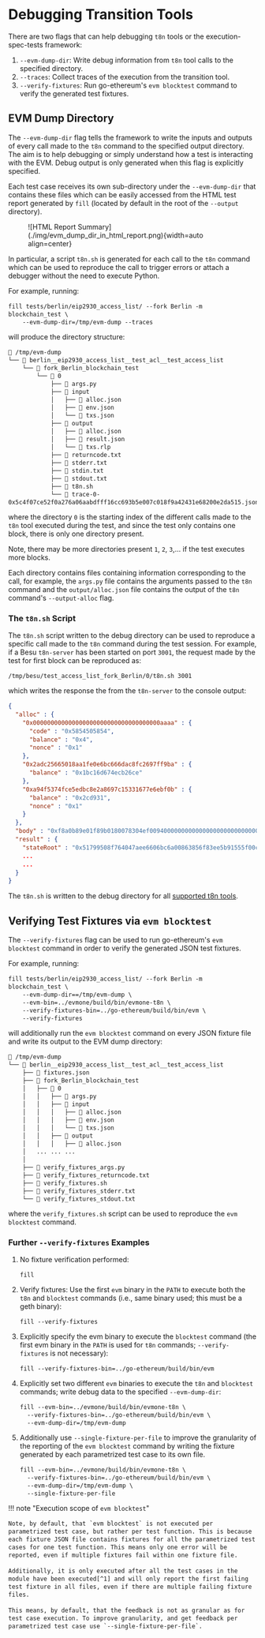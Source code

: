 # Debugging Transition Tools

There are two flags that can help debugging `t8n` tools or the execution-spec-tests framework:

1. `--evm-dump-dir`: Write debug information from `t8n` tool calls to the specified directory.
2. `--traces`: Collect traces of the execution from the transition tool.
3. `--verify-fixtures`: Run go-ethereum's `evm blocktest` command to verify the generated test fixtures.

## EVM Dump Directory

The `--evm-dump-dir` flag tells the framework to write the inputs and outputs of every call made to the `t8n` command to the specified output directory. The aim is to help debugging or simply understand how a test is interacting with the EVM. Debug output is only generated when this flag is explicitly specified.

Each test case receives its own sub-directory under the `--evm-dump-dir` that contains these files which can be easily accessed from the HTML test report generated by `fill` (located by default in the root of the `--output` directory).

<figure markdown>
 ![HTML Report Summary](./img/evm_dump_dir_in_html_report.png){width=auto align=center}
</figure>

In particular, a script `t8n.sh` is generated for each call to the `t8n` command which can be used to reproduce the call to trigger errors or attach a debugger without the need to execute Python.

For example, running:

```console
fill tests/berlin/eip2930_access_list/ --fork Berlin -m blockchain_test \
    --evm-dump-dir=/tmp/evm-dump --traces
```

will produce the directory structure:

```text
📂 /tmp/evm-dump
└── 📂 berlin__eip2930_access_list__test_acl__test_access_list
    └── 📂 fork_Berlin_blockchain_test
        └── 📂 0
            ├── 📄 args.py
            ├── 📂 input
            │   ├── 📄 alloc.json
            │   ├── 📄 env.json
            │   └── 📄 txs.json
            ├── 📂 output
            │   ├── 📄 alloc.json
            │   ├── 📄 result.json
            │   └── 📄 txs.rlp
            ├── 📄 returncode.txt
            ├── 📄 stderr.txt
            ├── 📄 stdin.txt
            ├── 📄 stdout.txt
            ├── 📄 t8n.sh
            └── 📄 trace-0-0x5c4f07ce52f0a276a06aabdfff16cc693b5e007c018f9a42431e68200e2da515.jsonl
```

where the directory `0` is the starting index of the different calls made to the `t8n` tool executed during the test, and since the test only contains one block, there is only one directory present.

Note, there may be more directories present `1`, `2`, `3`,... if the test executes more blocks.

Each directory contains files containing information corresponding to the call, for example, the `args.py` file contains the arguments passed to the `t8n` command and the `output/alloc.json` file contains the output of the `t8n` command's `--output-alloc` flag.

### The `t8n.sh` Script

The `t8n.sh` script written to the debug directory can be used to reproduce a specific call made to the `t8n` command during the test session. For example, if a Besu `t8n-server` has been started on port `3001`, the request made by the test for first block can be reproduced as:

```console
/tmp/besu/test_access_list_fork_Berlin/0/t8n.sh 3001
```

which writes the response the from the `t8n-server` to the console output:

```json
{
  "alloc" : {
    "0x000000000000000000000000000000000000aaaa" : {
      "code" : "0x5854505854",
      "balance" : "0x4",
      "nonce" : "0x1"
    },
    "0x2adc25665018aa1fe0e6bc666dac8fc2697ff9ba" : {
      "balance" : "0x1bc16d674ecb26ce"
    },
    "0xa94f5374fce5edbc8e2a8697c15331677e6ebf0b" : {
      "balance" : "0x2cd931",
      "nonce" : "0x1"
    }
  },
  "body" : "0xf8a0b89e01f89b0180078304ef0094000000000000000000000000000000000000aaaa0180f838f7940000000000000000000000000000000000000000e1a0000000000000000000000000000000000000000000000000000000000000000001a02e16eb72206c93c471b5894800495ee9c64ae2d9823bcc4d6adeb5d9d9af0dd4a03be6691e933a0816c59d059a556c27c6753e6ce76d1e357b9201865c80b28df3",
  "result" : {
    "stateRoot" : "0x51799508f764047aee6606bc6a00863856f83ee5b91555f00c8a3cbdfbec5acb",
    ...
    ...
  }
}
```

The `t8n.sh` is written to the debug directory for all [supported t8n tools](./transition_tool_support.md).

## Verifying Test Fixtures via `evm blocktest`

The `--verify-fixtures` flag can be used to run go-ethereum's `evm blocktest` command in order to verify the generated JSON test fixtures.

For example, running:

```console
fill tests/berlin/eip2930_access_list/ --fork Berlin -m blockchain_test \
    --evm-dump-dir==/tmp/evm-dump \
    --evm-bin=../evmone/build/bin/evmone-t8n \
    --verify-fixtures-bin=../go-ethereum/build/bin/evm \
    --verify-fixtures
```

will additionally run the `evm blocktest` command on every JSON fixture file and write its output to the EVM dump directory:

```text
📂 /tmp/evm-dump
└── 📂 berlin__eip2930_access_list__test_acl__test_access_list
    ├── 📄 fixtures.json
    ├── 📂 fork_Berlin_blockchain_test
    │   ├── 📂 0
    │   │   ├── 📄 args.py
    │   │   ├── 📂 input
    │   │   │   ├── 📄 alloc.json
    │   │   │   ├── 📄 env.json
    │   │   │   └── 📄 txs.json
    │   │   ├── 📂 output
    │   │   │   ├── 📄 alloc.json
    │   ... ... ...
    │
    ├── 📄 verify_fixtures_args.py
    ├── 📄 verify_fixtures_returncode.txt
    ├── 📄 verify_fixtures.sh
    ├── 📄 verify_fixtures_stderr.txt
    └── 📄 verify_fixtures_stdout.txt
```

where the `verify_fixtures.sh` script can be used to reproduce the `evm blocktest` command.

### Further `--verify-fixtures` Examples

1. No fixture verification performed:

    ```console
    fill
    ```

2. Verify fixtures: Use the first `evm` binary in the `PATH` to execute both the `t8n` and `blocktest` commands (i.e., same binary used; this must be a geth binary):

    ```console
    fill --verify-fixtures
    ```

3. Explicitly specify the evm binary to execute the `blocktest` command (the first evm binary in the `PATH` is used for `t8n` commands; `--verify-fixtures` is not necessary):

    ```console
    fill --verify-fixtures-bin=../go-ethereum/build/bin/evm
    ```

4. Explicitly set two different `evm` binaries to execute the `t8n` and `blocktest` commands; write debug data to the specified `--evm-dump-dir`:

    ```console
    fill --evm-bin=../evmone/build/bin/evmone-t8n \
      --verify-fixtures-bin=../go-ethereum/build/bin/evm \
      --evm-dump-dir=/tmp/evm-dump
    ```

5. Additionally use `--single-fixture-per-file` to improve the granularity of the reporting of the `evm blocktest` command by writing the fixture generated by each parametrized test case to its own file.

    ```console
    fill --evm-bin=../evmone/build/bin/evmone-t8n \
      --verify-fixtures-bin=../go-ethereum/build/bin/evm \
      --evm-dump-dir=/tmp/evm-dump \
      --single-fixture-per-file
    ```

!!! note "Execution scope of `evm blocktest`"

    Note, by default, that `evm blocktest` is not executed per parametrized test case, but rather per test function. This is because each fixture JSON file contains fixtures for all the parametrized test cases for one test function. This means only one error will be reported, even if multiple fixtures fail within one fixture file.
    
    Additionally, it is only executed after all the test cases in the module have been executed[^1] and will only report the first failing test fixture in all files, even if there are multiple failing fixture files.
    
    This means, by default, that the feedback is not as granular as for test case execution. To improve granularity, and get feedback per parametrized test case use `--single-fixture-per-file`.

[^1]: <!-- markdownlint-disable MD053 (53=link-image-reference-definitions) -->
    This limitation is required to enable support of the [`pytest-xdist` plugin](https://github.com/pytest-dev/pytest-xdist) for concurrent test execution across multiple CPUs. To achieve this we use the we apply the `--dist loadscope` xdist flag in our `pytest-fill.ini`.
